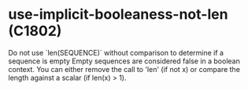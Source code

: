 # use-implicit-booleaness-not-len (C1802)

Do not use \`len(SEQUENCE)\` without comparison to determine if a
sequence is empty Empty sequences are considered false in a boolean
context. You can either remove the call to 'len' (if not x) or compare
the length against a scalar (if len(x) \> 1).
